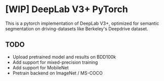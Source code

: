# [WIP] DeepLab V3+ PyTorch

This is a pytorch implementation of DeepLab V3+, optimized for semantic segmentation on driving-datasets like Berkeley's Deepdrive dataset.

## TODO
- Upload pretrained model and results on BDD100k
- Add support for mixed-precision training
- Add support for MobileNet
- Pretrain backend on ImageNet / MS-COCO
